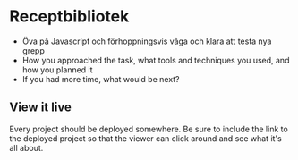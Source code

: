 # Receptbibliotek

- Öva på Javascript och förhoppningsvis våga och klara att testa nya grepp
- How you approached the task, what tools and techniques you used, and how you planned it
- If you had more time, what would be next?

## View it live
Every project should be deployed somewhere. Be sure to include the link to the deployed project so that the viewer can click around and see what it's all about.
